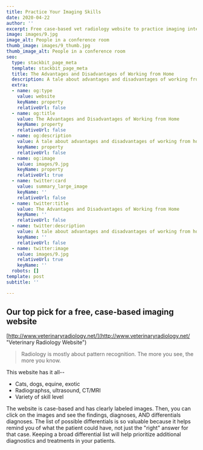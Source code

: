 ```yaml
---
title: Practice Your Imaging Skills
date: 2020-04-22
author: ''
excerpt: Free case-based vet radiology website to practice imaging interpretation
image: images/9.jpg
image_alt: People in a conference room
thumb_image: images/9_thumb.jpg
thumb_image_alt: People in a conference room
seo:
  type: stackbit_page_meta
  template: stackbit_page_meta
  title: The Advantages and Disadvantages of Working from Home
  description: A tale about advantages and disadvantages of working from home
  extra:
  - name: og:type
    value: website
    keyName: property
    relativeUrl: false
  - name: og:title
    value: The Advantages and Disadvantages of Working from Home
    keyName: property
    relativeUrl: false
  - name: og:description
    value: A tale about advantages and disadvantages of working from home
    keyName: property
    relativeUrl: false
  - name: og:image
    value: images/9.jpg
    keyName: property
    relativeUrl: true
  - name: twitter:card
    value: summary_large_image
    keyName: ''
    relativeUrl: false
  - name: twitter:title
    value: The Advantages and Disadvantages of Working from Home
    keyName: ''
    relativeUrl: false
  - name: twitter:description
    value: A tale about advantages and disadvantages of working from home
    keyName: ''
    relativeUrl: false
  - name: twitter:image
    value: images/9.jpg
    relativeUrl: true
    keyName: ''
  robots: []
template: post
subtitle: ''

---
```


## Our top pick for a free, case-based imaging website

[http://www.veterinaryradiology.net/](http://www.veterinaryradiology.net/ "Veterinary Radiology Website")

> Radiology is mostly about pattern recognition. The more you see, the more you know.

This website has it all--

* Cats, dogs, equine, exotic
* Radiographss, ultrasound, CT/MRI
* Variety of skill level

The website is case-based and has clearly labeled images. Then, you can click on the images and see the findings, diagnoses, AND differentials diagnoses. The list of possible differentials is so valuable because it helps remind you of what the patient could have, not just the "right" answer for that case. Keeping a broad differential list will help prioritize additional diagnostics and treatments in your patients.